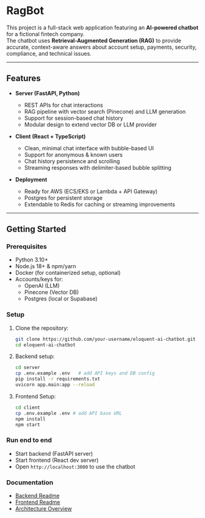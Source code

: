 # RagBot

This project is a full-stack web application featuring an **AI-powered chatbot** for a fictional fintech company.  
The chatbot uses **Retrieval-Augmented Generation (RAG)** to provide accurate, context-aware answers about account setup, payments, security, compliance, and technical issues.

---

## Features

- **Server (FastAPI, Python)**

  - REST APIs for chat interactions
  - RAG pipeline with vector search (Pinecone) and LLM generation
  - Support for session-based chat history
  - Modular design to extend vector DB or LLM provider

- **Client (React + TypeScript)**

  - Clean, minimal chat interface with bubble-based UI
  - Support for anonymous & known users
  - Chat history persistence and scrolling
  - Streaming responses with delimiter-based bubble splitting

- **Deployment**
  - Ready for AWS (ECS/EKS or Lambda + API Gateway)
  - Postgres for persistent storage
  - Extendable to Redis for caching or streaming improvements

---

## Getting Started

### Prerequisites

- Python 3.10+
- Node.js 18+ & npm/yarn
- Docker (for containerized setup, optional)
- Accounts/keys for:
  - OpenAI (LLM)
  - Pinecone (Vector DB)
  - Postgres (local or Supabase)

### Setup

1.  Clone the repository:

    ```bash
    git clone https://github.com/your-username/eloquent-ai-chatbot.git
    cd eloquent-ai-chatbot
    ```

2.  Backend setup:

    ```bash
    cd server
    cp .env.example .env   # add API keys and DB config
    pip install -r requirements.txt
    uvicorn app.main:app --reload
    ```

3.  Frontend Setup:
    ```bash
    cd client
    cp .env.example .env # add API base URL
    npm install
    npm start
    ```

### Run end to end

- Start backend (FastAPI server)
- Start frontend (React dev server)
- Open `http://localhost:3000` to use the chatbot

### Documentation

- [Backend Readme](server/README.md)
- [Frontend Readme](client/README.md)
- [Architecture Overview](docs/ARCHITECTURE.md)

